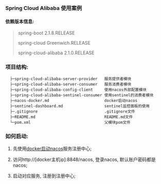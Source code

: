 ### Spring Cloud Alibaba 使用案例

#### 依赖版本信息:

>spring-boot  2.1.8.RELEASE
>
>spring-cloud  Greenwich.RELEASE
>
>spring-cloud-alibaba  2.1.0.RELEASE



### 项目结构:

```
  ├─spring-cloud-alibaba-server-provider   服务提供者模块
  ├─spring-cloud-alibaba-server-consumer   服务消费者模块
  ├─spring-cloud-alibaba-config-client     使用nacos外部配置模块
  ├─spring-cloud-alibaba-sentinel-consumer 使用sentinel的消费者模块
  ├─nacos-docker.md                        docker启动nacos
  ├─sentinel-dashboard.md                  sentinel监控面板的使用
  ├─.gitignore                             .gitignore文件
  ├─README.md                              README.md文件
  └─pom.xml                                父模块pom文件
 ```

### 如何启动:

1. 先使用[docker启动nacos](./nacos-docker.md)服务注册中心;

2. 访问http://[docker主机ip]:8848/nacos, 登录nacos, 默认账户密码都是nacos;

3. 启动对应服务, 注册到注册中心;



